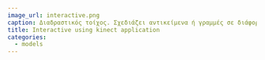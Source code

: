 ```yaml
---
image_url: interactive.png
caption: Διαδραστικός τοίχος. Σχεδιάζει αντικείμενα ή γραμμές σε διάφορα patterns διαβάζοντας το ανθρώπινο σώμα.
title: Ιnteractive using kinect application
categories:
  - models
---
```

